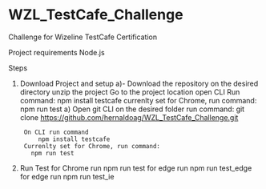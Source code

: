 # WZL_TestCafe_Challenge
Challenge for Wizeline TestCafe Certification 

Project requirements
    Node.js

Steps
1. Download Project and setup
    a)- Download the repository on the desired directory
        unzip the project
        Go to the project location
        open CLI 
        Run command: 
            npm install testcafe
        currenlty set for Chrome, run command:
          npm run test
    a) Open git CLI on the desired folder
        run command:
            git clone https://github.com/hernaldoag/WZL_TestCafe_Challenge.git
    
        On CLI run command
            npm install testcafe
        Currenlty set for Chrome, run command:
          npm run test
2. Run Test
    for Chrome run
        npm run test 
    for edge run
        npm run test_edge
    for edge run
        npm run test_ie